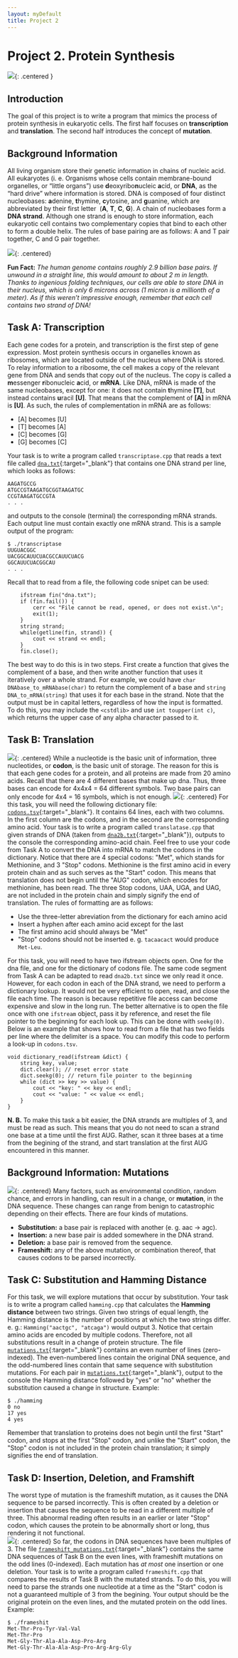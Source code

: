 ```yaml
---  
layout: myDefault  
title: Project 2  
---      
```


# Project 2. Protein Synthesis


![](https://www.acpsd.net/cms/lib/SC02209457/Centricity/Domain/5698/central%20dogma.png){: .centered }


## Introduction
The goal of this project is to write a program that mimics the process of protein synthesis in eukaryotic cells. The first half focuses on **transcription** and **translation**. The second half introduces the concept of **mutation**.


## Background Information
All living organism store their genetic information in chains of nucleic acid. All eukaryotes (i. e. Organisms whose cells contain membrane-bound organelles, or “little organs”) use **d**eoxyribo**n**ucleic **a**cid, or **DNA**, as the “hard drive” where information is stored. DNA is composed of four distinct nucleobases: **a**denine, **t**hymine, **c**ytosine, and **g**uanine, which are abbreviated by their first letter  (**A**, **T**, **C**, **G**). A chain of nucleobases form a **DNA strand**. Although one strand is enough to store information, each eukaryotic cell contains two complementary copies that bind to each other to form a double helix. The rules of base pairing are as follows: A and T pair together, C and G pair together.

![](https://study.com/cimages/multimages/16/complementary-base-pairing.jpg){: .centered}

**Fun Fact:** *The human genome contains roughly 2.9 billion base pairs. If unwound in a straight line, this would amount to about 2 m in length. Thanks to ingenious folding techniques, our cells are able to store DNA in their nucleus, which is only 6 microns across (1 micron is a millionth of a meter). As if this weren’t impressive enough, remember that each cell contains two strand of DNA!*


## Task A: Transcription
Each gene codes for a protein, and transcription is the first step of gene expression. Most protein synthesis occurs in organelles known as ribosomes, which are located outside of the nucleus where DNA is stored. To relay information to a ribosome, the cell makes a copy of the relevant gene from DNA and sends that copy out of the nucleus. The copy is called a **m**essenger **r**ibonucleic **a**cid, or **mRNA**. Like DNA, mRNA is made of the same nucleobases, except for one: it does not contain **t**hymine **[T]**, but instead contains **u**racil **[U]**. That means that the complement of **[A]** in mRNA is **[U]**. As such, the rules of complementation in mRNA are as follows:
* [A] becomes [U]
* [T] becomes [A]
* [C] becomes [G]
* [G] becomes [C]

Your task is to write a program called `transcriptase.cpp` that reads a text file called [`dna.txt`](./dna.txt){:target="_blank"} that contains one DNA strand per line, which looks as follows:
```
AAGATGCCG
ATGCCGTAAGATGCGGTAAGATGC
CCGTAAGATGCCGTA
. . . 
```
and outputs to the console (terminal) the corresponding mRNA strands. Each output line must contain exactly one mRNA strand. This is a sample output of the program:
```
$ ./transcriptase
UUGUACGGC
UACGGCAUUCUACGCCAUUCUACG
GGCAUUCUACGGCAU
. . . 
```  
  
  
Recall that to read from a file, the following code snipet can be used:  
  
```
    ifstream fin("dna.txt");
    if (fin.fail()) {
        cerr << "File cannot be read, opened, or does not exist.\n";
        exit(1);
    }
    string strand;
    while(getline(fin, strand)) {
        cout << strand << endl;
    }
    fin.close();
```

The best way to do this is in two steps. First create a function that gives the complement of a base, and then write another function that uses it iteratively over a whole strand.
For example, we could have `char DNAbase_to_mRNAbase(char)` to return the complement of a base and `string DNA_to_mRNA(string)` that uses it for each base in the strand. Note that the output must be in capital letters, regardless of how the input is formatted. To do this, you may include the `<cstdlib>` and use `int toupper(int c)`, which returns the upper case of any alpha character passed to it.

## Task B: Translation
![](https://upload.wikimedia.org/wikipedia/commons/thumb/0/0f/Peptide_syn.png/350px-Peptide_syn.png){: .centered}
While a nucleotide is the basic unit of information, three nucleotides, or **codon**, is the basic unit of storage. The reason for this is that each gene codes for a protein, and all proteins are made from 20 amino acids. Recall that there are 4 different bases that make up dna. Thus, three bases can encode for 4x4x4 = 64 different symbols. Two base pairs can only encode for 4x4 = 16 symbols, which is not enough.
![](http://session.masteringgenetics.com/problemAsset/1479555/6/MG_1479555_001.jpg){: .centered}
For this task, you will need the following dictionary file: [`codons.tsv`](./codons.tsv){:target="_blank"}. 
It contains 64 lines, each with two columns. In the first column are the codons, and in the second are the corresponding amino acid.
Your task is to write a program called `translatase.cpp` that given strands of DNA (taken from [`dna2b.txt`](./dna2b.txt){:target="_blank"}), outputs to the console the corresponding amino-acid chain. Feel free to use your code from Task A to convert the DNA into mRNA to match the codons in the dictionary. Notice that there are 4 special codons: "Met", which stands for Methionine, and 3 "Stop" codons. Methionine is the first amino acid in every protein chain and as such serves as the "Start" codon. This means that translation does not begin until the "AUG" codon, which encodes for methionine, has been read. The three Stop codons, UAA, UGA, and UAG, are not included in the protein chain and simply signify the end of translation.
The rules of formatting are as follows:
* Use the three-letter abreviation from the dictionary for each amino acid
* Insert a hyphen after each amino acid except for the last
* The first amino acid should always be "Met"
* "Stop" codons should not be inserted
e. g.
`tacaacact` would produce `Met-Leu`.

For this task, you will need to have two ifstream objects open. One for the dna file, and one for the dictionary of codons file. The same code segment from Task A can be adapted to read `dna2b.txt` since we only read it once. However, for each codon in each of the DNA strand, we need to perform a dictionary lookup. It would not be very efficient to open, read, and close the file each time. The reason is because repetitive file access can become expensive and slow in the long run. The better alternative is to open the file once with one `ifstream` object, pass it by reference, and reset the file pointer to the beginning for each look up. This can be done with `seekg(0)`. Below is an example that shows how to read from a file that has two fields per line where the delimiter is a space. You can modify this code to perform a look-up in `codons.tsv`.

```
void dictionary_read(ifstream &dict) {
    string key, value;
    dict.clear(); // reset error state
    dict.seekg(0); // return file pointer to the beginning
    while (dict >> key >> value) {
        cout << "key: " << key << endl;
        cout << "value: " << value << endl;
    }
}
```

**N. B.** To make this task a bit easier, the DNA strands are multiples of 3, and must be read as such. This means that you do not need to scan a strand one base at a time until the first AUG. Rather, scan it three bases at a time from the begining of the strand, and start translation at the first AUG encountered in this manner.

## Background Information: Mutations
![](https://s3-us-west-2.amazonaws.com/courses-images/wp-content/uploads/sites/110/2016/06/06154820/dna_mutations_point_mutation_yourgenome-1024x548.png){: .centered}
Many factors, such as environmental condition, random chance, and errors in handling, can result in a change, or **mutation**, in the DNA sequence. These changes can range from benign to catastrophic depending on their effects. There are four kinds of mutations.
* **Substitution:** a base pair is replaced with another (e. g. aac -> agc).
* **Insertion:** a new base pair is added somewhere in the DNA strand.
* **Deletion:** a base pair is removed from the sequence.
* **Frameshift:** any of the above mutation, or combination thereof, that causes codons to be parsed incorrectly.

## Task C: Substitution and Hamming Distance
For this task, we will explore mutations that occur by substitution. Your task is to write a program called `hamming.cpp` that calculates the **Hamming distance** between two strings. Given two strings of equal length, the Hamming distance is the number of positions at which the two strings differ.
e. g.: `Hamming("aactgc", "atcaga")` would output 3.
Notice that certain amino acids are encoded by multiple codons. Therefore, not all substitutions result in a change of protein structure. The file [`mutations.txt`](./mutations.txt){:target="_blank"} contains an even number of lines (zero-indexed). The even-numbered lines contain the original DNA sequence, and the odd-numbered lines contain that same sequence with substitution mutations. For each pair in [`mutations.txt`](./mutations.txt){:target="_blank"}, output to the console the Hamming distance followed by "yes" or "no" whether the substitution caused a change in structure.
Example:
```
$ ./hamming
0 no
17 yes
4 yes
```
Remember that translation to proteins does not begin until the first "Start" codon, and stops at the first "Stop" codon, and unlike the "Start" codon, the "Stop" codon is not included in the protein chain translation; it simply signifies the end of translation.

## Task D: Insertion, Deletion, and Framshift
The worst type of mutation is the frameshift mutation, as it causes the DNA sequence to be parsed incorrectly. This is often created by a deletion or insertion that causes the sequence to be read in a different multiple of three. This abnormal reading often results in an earlier or later "Stop" codon, which causes the protein to be abnormally short or long, thus rendering it not functional.  
![](https://biologydictionary.net/wp-content/uploads/2017/04/Frameshift-mutations.jpg){: .centered}
So far, the codons in DNA sequences have been multiples of 3. The file [`frameshift_mutations.txt`](./frameshift_mutations.txt){:target="_blank"} contains the same DNA sequences of Task B on the even lines, with frameshift mutations on the odd lines (0-indexed). Each mutation has *at most* one insertion or one deletion. Your task is to write a program called `frameshift.cpp` that compares the results of Task B with the mutated strands.
To do this, you will need to parse the strands one nucleotide at a time as the "Start" codon is not a guaranteed multiple of 3 from the begining.
Your output should be the original protein on the even lines, and the mutated protein on the odd lines.
Example:
```  
$ ./frameshit
Met-Thr-Pro-Tyr-Val-Val
Met-Thr-Pro
Met-Gly-Thr-Ala-Ala-Asp-Pro-Arg
Met-Gly-Thr-Ala-Ala-Asp-Pro-Arg-Arg-Gly
```  
  
  
  
```  
```  
